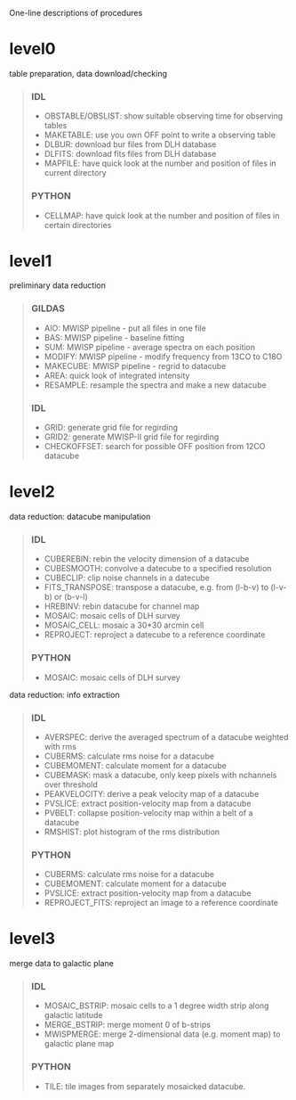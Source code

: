 One-line descriptions of procedures

# level0
table preparation, data download/checking

>### IDL
>- OBSTABLE/OBSLIST: show suitable observing time for observing tables
>- MAKETABLE: use you own OFF point to write a observing table
>- DLBUR: download bur files from DLH database
>- DLFITS: download fits files from DLH database
>- MAPFILE: have quick look at the number and position of files in current directory
>### PYTHON
>- CELLMAP: have quick look at the number and position of files in certain directories


# level1
preliminary data reduction

>### GILDAS
>- AIO: MWISP pipeline - put all files in one file
>- BAS: MWISP pipeline - baseline fitting
>- SUM: MWISP pipeline - average spectra on each position
>- MODIFY: MWISP pipeline - modify frequency from 13CO to C18O
>- MAKECUBE: MWISP pipeline - regrid to datacube
>- AREA: quick look of integrated intensity
>- RESAMPLE: resample the spectra and make a new datacube
>### IDL
>- GRID: generate grid file for regirding
>- GRID2: generate MWISP-II grid file for regirding
>- CHECKOFFSET: search for possible OFF position from 12CO datacube


# level2
data reduction: datacube manipulation

>### IDL
>- CUBEREBIN: rebin the velocity dimension of a datacube
>- CUBESMOOTH: convolve a datecube to a specified resolution
>- CUBECLIP: clip noise channels in a datecube
>- FITS_TRANSPOSE: transpose a datacube, e.g. from (l-b-v) to (l-v-b) or (b-v-l)
>- HREBINV: rebin datacube for channel map
>- MOSAIC: mosaic cells of DLH survey
>- MOSAIC_CELL: mosaic a 30*30 arcmin cell
>- REPROJECT: reproject a datecube to a reference coordinate
>### PYTHON
>- MOSAIC: mosaic cells of DLH survey

data reduction: info extraction

>### IDL
>- AVERSPEC: derive the averaged spectrum of a datacube weighted with rms
>- CUBERMS: calculate rms noise for a datacube
>- CUBEMOMENT: calculate moment for a datacube
>- CUBEMASK: mask a datacube, only keep pixels with nchannels over threshold
>- PEAKVELOCITY: derive a peak velocity map of a datacube
>- PVSLICE: extract position-velocity map from a datacube
>- PVBELT: collapse position-velocity map within a belt of a datacube
>- RMSHIST: plot histogram of the rms distribution
>### PYTHON
>- CUBERMS: calculate rms noise for a datacube
>- CUBEMOMENT: calculate moment for a datacube
>- PVSLICE: extract position-velocity map from a datacube
>- REPROJECT_FITS: reproject an image to a reference coordinate

# level3
merge data to galactic plane

>### IDL
>- MOSAIC_BSTRIP: mosaic cells to a 1 degree width strip along galactic latitude
>- MERGE_BSTRIP: merge moment 0 of b-strips
>- MWISPMERGE: merge 2-dimensional data (e.g. moment map) to galactic plane map
>### PYTHON
>- TILE: tile images from separately mosaicked datacube.
